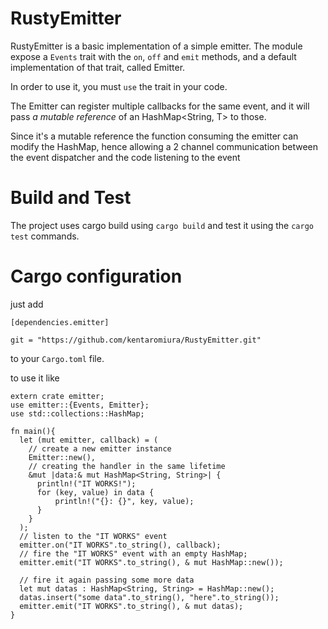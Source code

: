 RustyEmitter
============

RustyEmitter is a basic implementation of a simple emitter.
The module expose a `Events` trait with the `on`, `off` and `emit` methods,
and a default implementation of that trait, called Emitter.

In order to use it, you must `use` the trait in your code.

The Emitter can register multiple callbacks for the same event,
and it will pass *a mutable reference* of an HashMap<String, T> to those.

Since it's a mutable reference the function consuming the emitter can modify the HashMap, hence allowing a 2 channel communication between the event dispatcher and the code listening to the event

Build and Test
==============

The project uses cargo
build using `cargo build` and test it using the `cargo test` commands.

Cargo configuration
===================

just add
```
[dependencies.emitter]

git = "https://github.com/kentaromiura/RustyEmitter.git"
```

to your `Cargo.toml` file.

to use it like
```
extern crate emitter;
use emitter::{Events, Emitter};
use std::collections::HashMap;

fn main(){  
  let (mut emitter, callback) = (
    // create a new emitter instance
    Emitter::new(),
    // creating the handler in the same lifetime 
    &mut |data:& mut HashMap<String, String>| { 
      println!("IT WORKS!");
      for (key, value) in data {
          println!("{}: {}", key, value);
      }
    }
  );
  // listen to the "IT WORKS" event
  emitter.on("IT WORKS".to_string(), callback);
  // fire the "IT WORKS" event with an empty HashMap;
  emitter.emit("IT WORKS".to_string(), & mut HashMap::new());

  // fire it again passing some more data
  let mut datas : HashMap<String, String> = HashMap::new();
  datas.insert("some data".to_string(), "here".to_string());
  emitter.emit("IT WORKS".to_string(), & mut datas);
}

```
